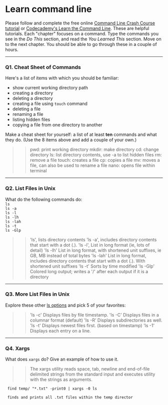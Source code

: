 # Learn command line

Please follow and complete the free online [Command Line Crash Course
tutorial](https://web.archive.org/web/20160708171659/http://cli.learncodethehardway.org/book/) or [Codecademy's Learn the Command Line](https://www.codecademy.com/learn/learn-the-command-line). These are helpful tutorials. Each "chapter" focuses on a command. Type the commands you see in the _Do This_ section, and read the _You Learned This_ section. Move on to the next chapter. You should be able to go through these in a couple of hours.

---

### Q1.  Cheat Sheet of Commands  

Here's a list of items with which you should be familiar:  
* show current working directory path
* creating a directory
* deleting a directory
* creating a file using `touch` command
* deleting a file
* renaming a file
* listing hidden files
* copying a file from one directory to another

Make a cheat sheet for yourself: a list of at least **ten** commands and what they do.  (Use the 8 items above and add a couple of your own.)  

> > pwd: print working directory
mkdir: make directory
cd: change directory
ls: list directory contents, use -a to list hidden files
rm: remove a file
touch: creates a file
cp: copies a file
mv: moves a file, can also be used to rename a file
nano: opens file within terminal


---

### Q2.  List Files in Unix   

What do the following commands do:  
`ls`  
`ls -a`  
`ls -l`  
`ls -lh`  
`ls -lah`  
`ls -t`  
`ls -Glp`  

> > 'ls', lists directory contents
'ls -a', includes directory contents that start with a dot (.).
'ls -l', List in long format (ie, lots of detail)
'ls -lh' List in long format, with shortened unit suffixes, ie GB, MB instead of total bytes
'ls -lah' List in long format, includes directory contents that start with a dot (.). With shortened unit suffixes
'ls -t' Sorts by time modified
'ls -Glp' Colored long output; writes a '/' after each output if it is a directory


---

### Q3.  More List Files in Unix  

Explore these other [ls options](http://www.techonthenet.com/unix/basic/ls.php) and pick 5 of your favorites:

> > 'ls -c' Displays files by file timestamp.
    'ls -C'	Displays files in a columnar format (default)
    'ls -R'	Displays subdirectories as well.
    'ls -t'	Displays newest files first. (based on timestamp)
    'ls -1'	Displays each entry on a line.


---

### Q4.  Xargs   

What does `xargs` do? Give an example of how to use it.

> > The xargs utility reads space, tab, newline and end-of-file delimited
     strings from the standard input and executes utility with the strings as
     arguments.

     find temp/ "*.txt" -print0 | xargs -0 ls

     finds and prints all .txt files within the temp director
